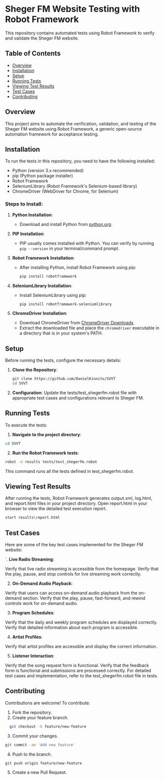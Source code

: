 # Sheger FM Website Testing with Robot Framework

This repository contains automated tests using Robot Framework to verify and validate the Sheger FM website.

## Table of Contents

- [Overview](#overview)
- [Installation](#installation)
- [Setup](#setup)
- [Running Tests](#running-tests)
- [Viewing Test Results](#viewing-test-results)
- [Test Cases](#test-cases)
- [Contributing](#contributing)

## Overview

This project aims to automate the verification, validation, and testing of the Sheger FM website using Robot Framework, a generic open-source automation framework for acceptance testing.

## Installation

To run the tests in this repository, you need to have the following installed:

- Python (version 3.x recommended)
- pip (Python package installer)
- Robot Framework
- SeleniumLibrary (Robot Framework's Selenium-based library)
- ChromeDriver (WebDriver for Chrome, for Selenium)

### Steps to Install:

1. **Python Installation**:
   - Download and install Python from [python.org](https://www.python.org/downloads/).
   
2. **PIP Installation**:
   - PIP usually comes installed with Python. You can verify by running `pip --version` in your terminal/command prompt.
   
3. **Robot Framework Installation**:
   - After installing Python, install Robot Framework using pip:
     ```sh
     pip install robotframework
     ```

4. **SeleniumLibrary Installation**:
   - Install SeleniumLibrary using pip:
     ```sh
     pip install robotframework-seleniumlibrary
     ```

5. **ChromeDriver Installation**:
   - Download ChromeDriver from [ChromeDriver Downloads](https://sites.google.com/a/chromium.org/chromedriver/downloads).
   - Extract the downloaded file and place the `chromedriver` executable in a directory that is in your system's PATH.

## Setup

Before running the tests, configure the necessary details:

1. **Clone the Repository**:
   ```sh
   git clone https://github.com/DanielKinnito/SVVT
   cd SVVT
   ```
2. **Configuration**:
Update the tests/test_shegerfm.robot file with appropriate test cases and configurations relevant to Sheger FM.

## Running Tests
To execute the tests:

1. **Navigate to the project directory**:

```sh
cd SVVT
```
2. **Run the Robot Framework tests**:

```sh
robot -d results tests/test_shegerfm.robot
```
This command runs all the tests defined in test_shegerfm.robot.

## Viewing Test Results
After running the tests, Robot Framework generates output.xml, log.html, and report.html files in your project directory. Open report.html in your browser to view the detailed test execution report.

```sh
start results\report.html
```
## Test Cases
Here are some of the key test cases implemented for the Sheger FM website:

`. **Live Radio Streaming**:

Verify that live radio streaming is accessible from the homepage.
Verify that the play, pause, and stop controls for live streaming work correctly.

2. **On-Demand Audio Playback**:

Verify that users can access on-demand audio playback from the on-demand section.
Verify that the play, pause, fast-forward, and rewind controls work for on-demand audio.

3. **Program Schedules**:

Verify that the daily and weekly program schedules are displayed correctly.
Verify that detailed information about each program is accessible.

4. **Artist Profiles**:

Verify that artist profiles are accessible and display the correct information.

5. **Listener Interaction**:

Verify that the song request form is functional.
Verify that the feedback form is functional and submissions are processed correctly.
For detailed test cases and implementation, refer to the test_shegerfm.robot file in tests.

## Contributing
Contributions are welcome! To contribute:

1. Fork the repository.
2. Create your feature branch.
 ```sh
   git checkout -b feature/new-feature
   ```
3. Commit your changes.
```sh
git commit -am 'Add new feature'
```
4. Push to the branch.
```sh
git push origin feature/new-feature
```
5. Create a new Pull Request.
